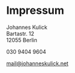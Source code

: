 # Impressum

Johannes Kulick  
Bartastr. 12  
12055 Berlin  

030 9404 9604

mail@johanneskulick.net
